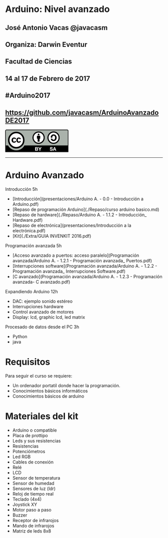 # Arduino: Nivel avanzado


## José Antonio Vacas @javacasm
## Organiza: Darwin Eventur
## Facultad de Ciencias
## 14 al 17 de Febrero de 2017
##								#Arduino2017
## https://github.com/javacasm/ArduinoAvanzadoDE2017
![CC](./images/Licencia_CC_peque.png)



* * *

# Arduino Avanzado


Introducción  5h
* [Introducción](presentaciones/Arduino A. - 0.0 - Introducción a Arduino.pdf)
* [Repaso de programación Arduino](./Repaso/curso arduino basico.md)
* [Repaso de hardware](./Repaso/Arduino A. - 1.1.2 - Introducción_ Hardware.pdf)
* [Repaso de electrónica](presentaciones/Introducción a la electrónica.pdf)
* [Kit](./Extra/GUIA INVENKIT 2016.pdf)

Programación avanzada 5h
* [Acceso avanzado a puertos: acceso paralelo](Programación avanzada/Arduino A. - 1.2.1 - Programación avanzada_ Puertos.pdf)
* [Interrupciones software](Programación avanzada/Arduino A. - 1.2.2 - Programación avanzada_ Interrupciones Software.pdf)
* [C avanzado](Programación avanzada/Arduino A. - 1.2.3 - Programación avanzada- C avanzado.pdf)

Expandiendo Arduino 12h
* DAC: ejemplo sonido estéreo
* Interrupciones hardware
* Control avanzado de motores
* Display: lcd, graphic lcd, led matrix

Procesado de datos desde el PC 3h
* Python
* java

# Requisitos

Para seguir el curso se requiere:

* Un ordenador portatil donde hacer la programación.
* Conocimientos básicos  informáticos
* Conocimientos básicos de arduino

# Materiales del kit

* Arduino o compatible
* Placa de prottipo
* Leds y sus resistencias
* Resistencias
* Potenciómetros
* Led RGB
* Cables de conexión
* Relé
* LCD
* Sensor de temperatura
* Sensor de humedad
* Sensores de luz (ldr)
* Reloj de tiempo real
* Teclado (4x4)
* Joystick XY
* Motor paso a paso
* Buzzer
* Receptor de infrarojos
* Mando de infrarojos
* Matriz de leds 8x8
